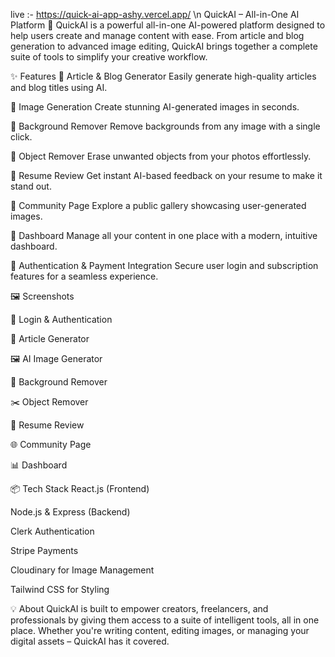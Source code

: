 live :- https://quick-ai-app-ashy.vercel.app/
\n
QuickAI – All-in-One AI Platform 🚀
QuickAI is a powerful all-in-one AI-powered platform designed to help users create and manage content with ease. From article and blog generation to advanced image editing, QuickAI brings together a complete suite of tools to simplify your creative workflow.

✨ Features
🔹 Article & Blog Generator
Easily generate high-quality articles and blog titles using AI.

🔹 Image Generation
Create stunning AI-generated images in seconds.

🔹 Background Remover
Remove backgrounds from any image with a single click.

🔹 Object Remover
Erase unwanted objects from your photos effortlessly.

🔹 Resume Review
Get instant AI-based feedback on your resume to make it stand out.

🔹 Community Page
Explore a public gallery showcasing user-generated images.

🔹 Dashboard
Manage all your content in one place with a modern, intuitive dashboard.

🔹 Authentication & Payment Integration
Secure user login and subscription features for a seamless experience.

🖼️ Screenshots


🔐 Login & Authentication

📝 Article Generator

🖼️ AI Image Generator

🧼 Background Remover

✂️ Object Remover

📄 Resume Review

🌐 Community Page

📊 Dashboard

📦 Tech Stack
React.js (Frontend)

Node.js & Express (Backend)

Clerk Authentication

Stripe Payments

Cloudinary for Image Management

Tailwind CSS for Styling

💡 About
QuickAI is built to empower creators, freelancers, and professionals by giving them access to a suite of intelligent tools, all in one place. Whether you're writing content, editing images, or managing your digital assets – QuickAI has it covered.
